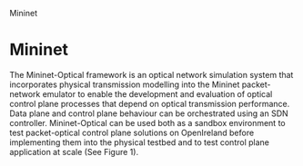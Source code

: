 Mininet



# Mininet

The Mininet-Optical framework is an optical network simulation system that incorporates physical transmission modelling into the Mininet packet-network emulator to enable the development and evaluation of optical control plane processes that depend on optical transmission performance. Data plane and control plane behaviour can be orchestrated using an SDN controller. Mininet-Optical can be used both as a sandbox environment to test packet-optical control plane solutions on OpenIreland before implementing them into the physical testbed and to test control plane application at scale (See Figure 1).